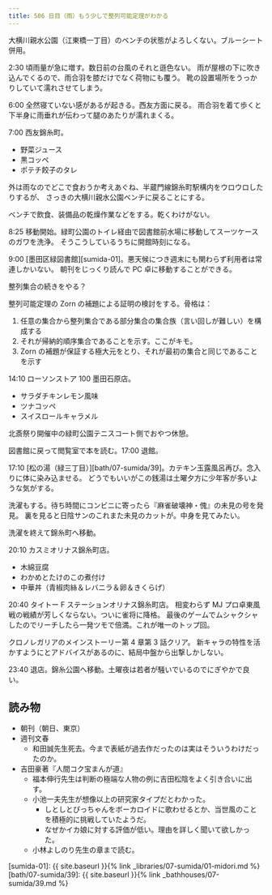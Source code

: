 ```yaml
---
title: 506 日目（雨）もう少しで整列可能定理がわかる
---
```


大横川親水公園（江東橋一丁目）のベンチの状態がよろしくない。ブルーシート併用。

2:30 頃雨量が急に増す。数日前の台風のそれと遜色ない。
雨が屋根の下に吹き込んでくるので、雨合羽を膝だけでなく荷物にも覆う。
靴の設置場所をうっかりしていて濡れさせてしまう。

6:00 全然寝ていない感があるが起きる。西友方面に戻る。
雨合羽を着て歩くと下半身に雨垂れが伝わって腿のあたりが濡れまくる。

7:00 西友錦糸町。

* 野菜ジュース
* 黒コッペ
* ポテチ餃子のタレ

外は雨なのでどこで食おうか考えあぐね、半蔵門線錦糸町駅構内をウロウロしたりするが、
さっきの大横川親水公園ベンチに戻ることにする。

ベンチで飲食、装備品の乾燥作業などをする。乾くわけがない。

8:25 移動開始。緑町公園のトイレ経由で図書館前水場に移動してスーツケースのガワを洗浄。
そうこうしているうちに開館時刻になる。

9:00 [墨田区緑図書館][sumida-01]。悪天候につき週末にも関わらず利用者は常連しかいない。
朝刊をじっくり読んで PC 卓に移動することができる。

整列集合の続きをやる？

整列可能定理の Zorn の補題による証明の検討をする。骨格は：

1. 任意の集合から整列集合である部分集合の集合族（言い回しが難しい）を構成する
2. それが帰納的順序集合であることを示す。ここがキモ。
3. Zorn の補題が保証する極大元をとり、それが最初の集合と同じであることを示す

14:10 ローソンストア 100 墨田石原店。

* サラダチキンレモン風味
* ツナコッペ
* スイスロールキャラメル

北斎祭り開催中の緑町公園テニスコート側でおやつ休憩。

図書館に戻って閲覧室で本を読む。17:00 退館。

17:10 [松の湯（緑三丁目）][bath/07-sumida/39]。カテキン玉露風呂再び。念入りに体に染み込ませる。
どうでもいいがこの銭湯は土曜夕方に少年客が多いような気がする。

洗濯もする。待ち時間にコンビニに寄ったら『麻雀破壊神・傀』の未見の号を発見。
裏を見ると日陰サンのこれまた未見のカットが。中身を見てみたい。

洗濯を終えて錦糸町へ移動。

20:10 カスミオリナス錦糸町店。

* 木綿豆腐
* わかめとたけのこの煮付け
* 中華丼（青椒肉絲＆レバニラ＆卵＆きくらげ）

20:40 タイトー F ステーションオリナス錦糸町店。
相変わらず MJ プロ卓東風戦の戦績が芳しくならない。ついに雀将に降格。
最後のゲームでムシャクシャしたのでリーチしたら一発ツモで倍満。これが唯一のトップ回。

クロノレガリアのメインストーリー第 4 章第 3 話クリア。
新キャラの特性を活かすようにとアドバイスがあるのに、結局中盤から出撃しかしない。

23:40 退店。錦糸公園へ移動。土曜夜は若者が騒いでいるのでにぎやかで良い。

## 読み物

* 朝刊（朝日、東京）
* 週刊文春
  * 和田誠先生死去。今まで表紙が過去作だったのは実はそういうわけだったのか。
* 吉田豪著『人間コク宝まんが道』
  * 福本伸行先生は判断の極端な人物の例に吉田松陰をよく引き合いに出す。
  * 小池一夫先生が想像以上の研究家タイプだとわかった。
    * しとしとぴっちゃんをボーカロイドに歌わせるとか、当世風のことを積極的に挑戦していたようだ。
    * なぜかイカ娘に対する評価が低い。理由を詳しく聞いて欲しかった。
  * 小林よしのり先生の章まで読む。

[sumida-01]: {{ site.baseurl }}{% link _libraries/07-sumida/01-midori.md %}
[bath/07-sumida/39]: {{ site.baseurl }}{% link _bathhouses/07-sumida/39.md %}
